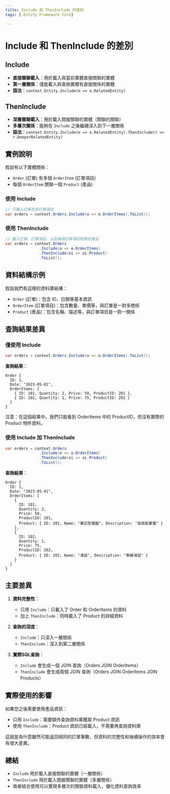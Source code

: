 ```yaml
---
title: Include 和 ThenInclude 的差別
tags: [.Entity Framework Core]

---
```


# Include 和 ThenInclude 的差別

## Include

- **直接關聯載入**：用於載入與當前實體直接關聯的實體
- **第一層關係**：僅能載入與查詢實體有直接關係的實體
- **語法**：`context.Entity.Include(e => e.RelatedEntity)`

## ThenInclude

- **深層關聯載入**：用於載入間接關聯的實體（關聯的關聯）
- **多層次關係**：能夠在 `Include` 之後繼續深入到下一層關係
- **語法**：`context.Entity.Include(e => e.RelatedEntity).ThenInclude(r => r.DeeperRelatedEntity)`

## 實例說明

假設有以下實體關係：
- `Order` (訂單) 有多個 `OrderItem` (訂單項目)
- 每個 `OrderItem` 關聯一個 `Product` (產品)

### 使用 Include

```csharp
// 只載入訂單及其訂單項目
var orders = context.Orders.Include(o => o.OrderItems).ToList();
```

### 使用 ThenInclude

```csharp
// 載入訂單、訂單項目，以及每個訂單項目對應的產品
var orders = context.Orders
               .Include(o => o.OrderItems)
               .ThenInclude(oi => oi.Product)
               .ToList();
```

## 資料結構示例

假設我們有這樣的資料庫結構：

- `Order` (訂單)：包含 ID、日期等基本資訊
- `OrderItem` (訂單項目)：包含數量、單價等，與訂單是一對多關係
- `Product` (產品)：包含名稱、描述等，與訂單項目是一對一關係

## 查詢結果差異

### 僅使用 Include
```csharp
var orders = context.Orders.Include(o => o.OrderItems).ToList();
```

**查詢結果**：
```
Order {
  ID: 1,
  Date: "2023-05-01",
  OrderItems: [
    { ID: 101, Quantity: 2, Price: 50, ProductID: 201 },
    { ID: 102, Quantity: 1, Price: 75, ProductID: 202 }
  ]
}
```

注意：在這個結果中，我們只能看到 OrderItems 中的 ProductID，但沒有實際的 Product 物件資料。

### 使用 Include 加 ThenInclude
```csharp
var orders = context.Orders
               .Include(o => o.OrderItems)
               .ThenInclude(oi => oi.Product)
               .ToList();
```

**查詢結果**：
```
Order {
  ID: 1,
  Date: "2023-05-01",
  OrderItems: [
    { 
      ID: 101, 
      Quantity: 2, 
      Price: 50, 
      ProductID: 201,
      Product: { ID: 201, Name: "筆記型電腦", Description: "高效能筆電" }
    },
    { 
      ID: 102, 
      Quantity: 1, 
      Price: 75, 
      ProductID: 202,
      Product: { ID: 202, Name: "滑鼠", Description: "無線滑鼠" }
    }
  ]
}
```

## 主要差異

1. **資料完整性**：
   - 只用 `Include`：只載入了 Order 和 OrderItems 的資料
   - 加上 `ThenInclude`：同時載入了 Product 的詳細資料

2. **查詢的深度**：
   - `Include`：只深入一層關係
   - `ThenInclude`：深入到第二層關係

3. **實際SQL查詢**：
   - `Include` 會生成一個 JOIN 查詢（Orders JOIN OrderItems）
   - `ThenInclude` 會生成兩個 JOIN 查詢（Orders JOIN OrderItems JOIN Products）

## 實際使用的影響

如果您之後需要使用產品資訊：
- 只用 `Include`：需要額外查詢資料庫獲取 Product 資訊
- 使用 `ThenInclude`：Product 資訊已經載入，不需要再查詢資料庫

這就是為什麼雖然可能返回相同的訂單筆數，但資料的完整性和後續操作的效率會有很大差異。





## 總結

- `Include` 用於載入直接關聯的實體（一層關係）
- `ThenInclude` 用於載入間接關聯的實體（多層關係）
- 兩者結合使用可以實現多層次的關聯資料載入，優化資料查詢效率